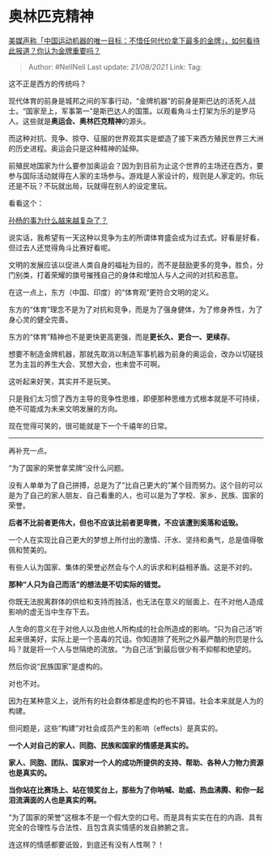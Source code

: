 # 奥林匹克精神
[美媒声称「中国运动机器的唯一目标：不惜任何代价拿下最多的金牌」，如何看待此报道？你认为金牌重要吗？](https://www.zhihu.com/question/476132907/answer/2029603473)

> Author: #NellNell 
> Last update: *21/08/2021* 
> Link:
> Tag: 

这不正是西方的传统吗？

现代体育的前身是城邦之间的军事行动，“金牌机器”的前身是斯巴达的活死人战士。“国家至上，军事第一”是斯巴达人的国策。以观看角斗士打架为乐的是罗马人。这些就是**奥运会、奥林匹克精神**的源头。

而这种对抗、竞争、掠夺、征服的世界观其实是塑造了接下来西方殖民世界三大洲的历史进程。奥运会只是这种精神的延伸。

前殖民地国家为什么要参加奥运会？因为到目前为止这个世界的主场还在西方，要参与国际活动就得在人家的主场参与。游戏是人家设计的，规则是人家定的。你玩还是不玩？不玩就出局，玩就得在别人的设定里玩。

看看这个：

[孙杨的事为什么越来越复杂了？](https://www.zhihu.com/question/375464669/answer/1129053878)

  

说实话，我希望有一天这种以竞争为主的所谓体育盛会成为过去式。好看是好看，但过去人还觉得角斗比赛好看呢。

文明的发展应该以促进人类自身的福祉为目的，而不是鼓励更多的竞争，胜负，分门别类，打着荣耀的旗号摧残自己的身体和增加人与人之间的对抗和恶意。

在这一点上，东方（中国、印度）的“体育观”更符合文明的定义。

东方的“体育”理念不是为了对抗和竞争，而是为了强身健体，为了修身养性，为了身心灵的健全完善。

东方的“体育”精神也不是更快更高更强，而是**更长久、更合一、更续存**。

想要不制造金牌机器，那就先取消以制造军事机器为前身的奥运会，改办以切磋技艺为主旨的养生大会、冥想大会，也未尝不可啊。

这听起来好笑，其实并不是玩笑。

只是我们太习惯了西方主导的竞争性思维，即便那种思维方式根本就是不可持续，绝不可能成为未来文明发展的方向。

现在觉得可笑的，很可能就是下一个千禧年的日常。

---

再补充一点。

“为了国家的荣誉拿奖牌”没什么问题。

没有人单单为了自己拼搏，总是为了“比自己更大的”某个目而努力。这个目的可以是为了自己的家人朋友、自己看重的人，也可以是为了学校、家乡、民族、国家的荣誉。

**后者不比前者更伟大，但也不应该比前者更卑微，不应该遭到奚落和诋毁。**

一个人在实现比自己更大的梦想上所付出的激情、汗水、坚持和勇气，总是值得敬佩和赞美的。

有些人认为国家、集体的荣誉必然会与个人的诉求和利益相矛盾。这是不对的。

**那种“人只为自己而活”的想法是不切实际的错觉。**

你既无法脱离群体的供给和支持而独活，也无法在意义的层面上、在不对他人造成影响的虚无当中生存下去。

人生命的意义在于对他人以及由他人所构成的社会所造成的影响。“只为自己活”听起来很美好，实际上是一个恶毒的咒诅。你知道除了死刑之外最严酷的刑罚是什么吗？就是将一个人与世隔绝的流放。“为自己活”到最后很少有不抑郁和绝望的。

然后你说“民族国家”是虚构的。

对也不对。

因为在某种意义上，说所有的社会群体都是虚构的也不算错。社会本来就是人为的构建。

但问题是，这些“构建”对社会成员产生的影响（effects）是真实的。

**一个人对自己的家人、同胞、民族和国家的情感是真实的。**

**家人、同胞、团队、国家对一个人的成功所提供的支持、帮助、各种人力物力资源也是真实的。**

**当你站在比赛场上、站在领奖台上，那些为了你呐喊、助威、热血沸腾、和你一起泪流满面的人也是真实的啊。**

“为了国家的荣誉”这根本不是一个假大空的口号。而是具有实实在在的内涵、具有完全的合理性与合法性、且包含真实情感的发自肺腑之言。

连这样的情感都要诋毁，到底还有没有人性啊？！